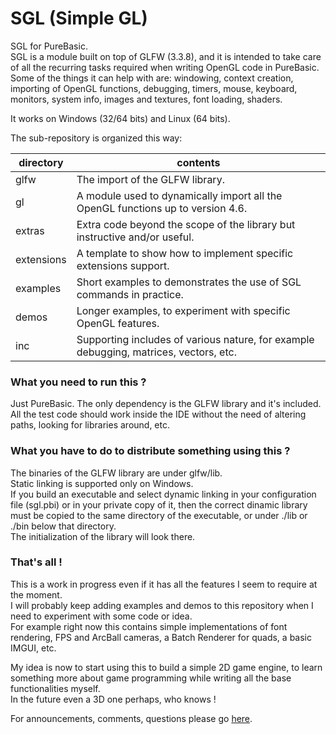 # SGL (Simple GL)
SGL for PureBasic.<br>
SGL is a module built on top of GLFW (3.3.8), and it is intended to take care of all the recurring tasks required when writing OpenGL code in PureBasic.<br>
Some of the things it can help with are: windowing, context creation, importing of OpenGL functions, debugging, timers, mouse, keyboard, monitors, system info, images and textures, font loading, shaders.<br>

It works on Windows (32/64 bits) and Linux (64 bits).<br>

The sub-repository is organized this way:

| directory | contents |
| ------ | ------ |
| glfw | The import of the GLFW library. |
| gl | A module used to dynamically import all the OpenGL functions up to version 4.6. |
| extras | Extra code beyond the scope of the library but instructive and/or useful. |
| extensions | A template to show how to implement specific extensions support. |
| examples | Short examples to demonstrates the use of SGL commands in practice. |
| demos | Longer examples, to experiment with specific OpenGL features. |
| inc | Supporting includes of various nature, for example debugging, matrices, vectors, etc. |

### What you need to run this ?
Just PureBasic. The only dependency is the GLFW library and it's included.<br>
All the test code should work inside the IDE without the need of altering paths, looking for libraries around, etc.<br>

### What you have to do to distribute something using this ?
The binaries of the GLFW library are under glfw/lib.<br>
Static linking is supported only on Windows.<br>
If you build an executable and select dynamic linking in your configuration file (sgl.pbi) or in your private copy of it, then the correct dinamic library must be copied to the same directory of the executable, or under ./lib or ./bin below that directory.<br>
The initialization of the library will look there.<br>

### That's all !
This is a work in progress even if it has all the features I seem to require at the moment.<br>
I will probably keep adding examples and demos to this repository when I need to experiment with some code or idea.<br>
For example right now this contains simple implementations of font rendering, FPS and ArcBall cameras, a Batch Renderer for quads, a basic IMGUI, etc.<br>

My idea is now to start using this to build a simple 2D game engine, to learn something more about game programming while writing all the base functionalities myself.<br>
In the future even a 3D one perhaps, who knows !<br>

For announcements, comments, questions please go [here](https://www.purebasic.fr/english/viewtopic.php?t=81764).
